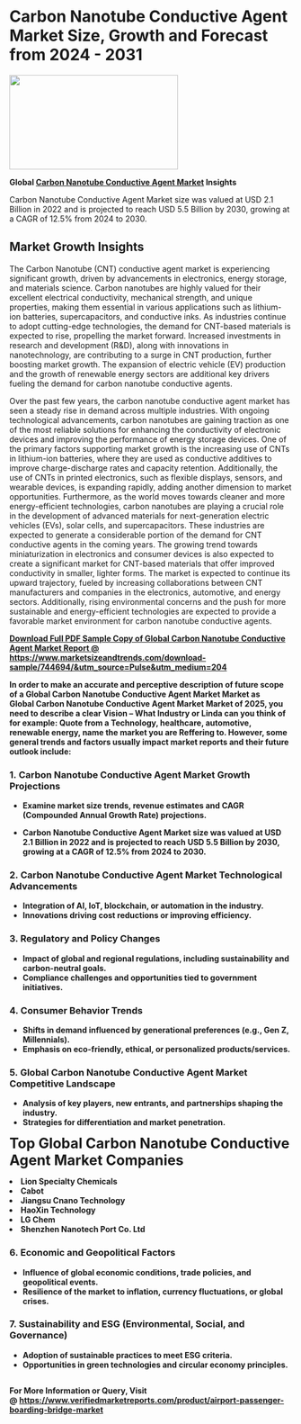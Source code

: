 <H1>Carbon Nanotube Conductive Agent Market Size, Growth and Forecast from 2024 - 2031</H1><img class="aligncenter size-medium wp-image-584254" src="https://thirdeyenews.in/wp-content/uploads/2024/09/Global-Market-Research-300x168.jpeg" alt="" width="300" height="168" /><p><strong>Global&nbsp;<a href="https://www.marketsizeandtrends.com/download-sample/744694/&amp;utm_source=Pulse&amp;utm_medium=204">Carbon Nanotube Conductive Agent Market</a> Insights</strong></p><p>Carbon Nanotube Conductive Agent Market size was valued at USD 2.1 Billion in 2022 and is projected to reach USD 5.5 Billion by 2030, growing at a CAGR of 12.5% from 2024 to 2030.</p><p><h2>Market Growth Insights</h2> <p>The Carbon Nanotube (CNT) conductive agent market is experiencing significant growth, driven by advancements in electronics, energy storage, and materials science. Carbon nanotubes are highly valued for their excellent electrical conductivity, mechanical strength, and unique properties, making them essential in various applications such as lithium-ion batteries, supercapacitors, and conductive inks. As industries continue to adopt cutting-edge technologies, the demand for CNT-based materials is expected to rise, propelling the market forward. Increased investments in research and development (R&D), along with innovations in nanotechnology, are contributing to a surge in CNT production, further boosting market growth. The expansion of electric vehicle (EV) production and the growth of renewable energy sectors are additional key drivers fueling the demand for carbon nanotube conductive agents. <strong><a href="sample-download-link"></a></strong></p> <p>Over the past few years, the carbon nanotube conductive agent market has seen a steady rise in demand across multiple industries. With ongoing technological advancements, carbon nanotubes are gaining traction as one of the most reliable solutions for enhancing the conductivity of electronic devices and improving the performance of energy storage devices. One of the primary factors supporting market growth is the increasing use of CNTs in lithium-ion batteries, where they are used as conductive additives to improve charge-discharge rates and capacity retention. Additionally, the use of CNTs in printed electronics, such as flexible displays, sensors, and wearable devices, is expanding rapidly, adding another dimension to market opportunities. Furthermore, as the world moves towards cleaner and more energy-efficient technologies, carbon nanotubes are playing a crucial role in the development of advanced materials for next-generation electric vehicles (EVs), solar cells, and supercapacitors. These industries are expected to generate a considerable portion of the demand for CNT conductive agents in the coming years. The growing trend towards miniaturization in electronics and consumer devices is also expected to create a significant market for CNT-based materials that offer improved conductivity in smaller, lighter forms. The market is expected to continue its upward trajectory, fueled by increasing collaborations between CNT manufacturers and companies in the electronics, automotive, and energy sectors. Additionally, rising environmental concerns and the push for more sustainable and energy-efficient technologies are expected to provide a favorable market environment for carbon nanotube conductive agents. <strong><a href="more-info-link"></p><p><span class=""><strong>Download Full PDF Sample Copy of Global Carbon Nanotube Conductive Agent Market Report</strong> @ <a href="https://www.marketsizeandtrends.com/download-sample/744694/&amp;utm_source=Pulse&amp;utm_medium=204" target="_blank">https://www.marketsizeandtrends.com/download-sample/744694/&amp;utm_source=Pulse&amp;utm_medium=204</a></span></p><p>In order to make an accurate and perceptive description of future scope of a Global&nbsp;Carbon Nanotube Conductive Agent Market Market as Global&nbsp;Carbon Nanotube Conductive Agent Market Market of 2025, you need to describe a clear Vision &ndash; What Industry or Linda can you think of for example: Quote from a Technology, healthcare, automotive, renewable energy, name the market you are Reffering to. However, some general trends and factors usually impact market reports and their future outlook include:</p><h3>1.&nbsp;<strong>Carbon Nanotube Conductive Agent Market Growth Projections</strong></h3><ul><li>Examine market size trends, revenue estimates and CAGR (Compounded Annual Growth Rate) projections.</li><li><p>Carbon Nanotube Conductive Agent Market size was valued at USD 2.1 Billion in 2022 and is projected to reach USD 5.5 Billion by 2030, growing at a CAGR of 12.5% from 2024 to 2030.</p></li></ul><h3>2.&nbsp;<strong>Carbon Nanotube Conductive Agent Market Technological Advancements</strong></h3><ul><li>Integration of AI, IoT, blockchain, or automation in the industry.</li><li>Innovations driving cost reductions or improving efficiency.</li></ul><h3>3.&nbsp;<strong>Regulatory and Policy Changes</strong></h3><ul><li>Impact of global and regional regulations, including sustainability and carbon-neutral goals.</li><li>Compliance challenges and opportunities tied to government initiatives.</li></ul><h3>4.&nbsp;<strong>Consumer Behavior Trends</strong></h3><ul><li>Shifts in demand influenced by generational preferences (e.g., Gen Z, Millennials).</li><li>Emphasis on eco-friendly, ethical, or personalized products/services.</li></ul><h3>5.&nbsp;<strong>Global Carbon Nanotube Conductive Agent Market Competitive Landscape</strong></h3><ul><li>Analysis of key players, new entrants, and partnerships shaping the industry.</li><li>Strategies for differentiation and market penetration.</li></ul><p data-pm-slice="1 1 []"><span style="color: inherit; font-family: inherit; font-size: 25px;">Top Global Carbon Nanotube Conductive Agent Market Companies</span></p><div class="" data-test-id=""><p><li>Lion Specialty Chemicals</li><li> Cabot</li><li> Jiangsu Cnano Technology</li><li> HaoXin Technology</li><li> LG Chem</li><li> Shenzhen Nanotech Port Co. Ltd</li></p></div><h3>6.&nbsp;<strong>Economic and Geopolitical Factors</strong></h3><ul><li>Influence of global economic conditions, trade policies, and geopolitical events.</li><li>Resilience of the market to inflation, currency fluctuations, or global crises.</li></ul><h3>7.&nbsp;<strong>Sustainability and ESG (Environmental, Social, and Governance)</strong></h3><ul><li>Adoption of sustainable practices to meet ESG criteria.</li><li>Opportunities in green technologies and circular economy principles.</li></ul><h2><strong style="font-size: 14px;">For More Information or Query, Visit @&nbsp;</strong><a style="background-color: #ffffff; font-size: 14px;" href="https://www.marketsizeandtrends.com/report/carbon-nanotube-conductive-agent-market/" target="_blank">https://www.verifiedmarketreports.com/product/airport-passenger-boarding-bridge-market</a></h2>
